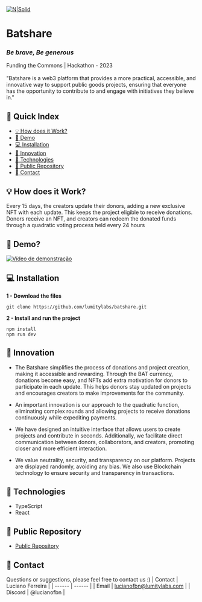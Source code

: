 [![N|Solid](https://i.imgur.com/0M6fLzp.png)](https://batshare.lumitylabs.com)
# Batshare
### _Be brave, Be generous_
Funding the Commons | Hackathon - 2023   
<br>"Batshare is a web3 platform that provides a more practical, accessible, and innovative way to support public goods projects, ensuring that everyone has the opportunity to contribute to and engage with initiatives they believe in."

## 📖 Quick Index
- [ 💡 How does it Work?](#how-does-it-work)
- [ 🎥 Demo](#demo)
- [ 💻 Installation](#installation)
- [ 🚀 Innovation](#innovation)
- [ 🔧 Technologies](#technologies)
- [ 📁 Public Repository](#public-repository)
- [ 📧 Contact](#contact)
 
## 💡 How does it Work?  
Every 15 days, the creators update their donors, adding a new exclusive NFT with each update. This keeps the project eligible to receive donations. Donors receive an NFT, and creators can redeem the donated funds through a quadratic voting process held every 24 hours

## 🎥 Demo?
[![Vídeo de demonstração](linkimg.png)](linkvideo)

## 💻 Installation

**1 - Download the files**
```commandline
git clone https://github.com/lumitylabs/batshare.git
```
**2 - Install and run the project**
 ```commandline
npm install
npm run dev
```

## 🚀 Innovation
- The Batshare simplifies the process of donations and project creation, making it accessible and rewarding. Through the BAT currency, donations become easy, and NFTs add extra motivation for donors to participate in each update. This helps donors stay updated on projects and encourages creators to make improvements for the community.
    
- An important innovation is our approach to the quadratic function, eliminating complex rounds and allowing projects to receive donations continuously while expediting payments.
    
- We have designed an intuitive interface that allows users to create projects and contribute in seconds. Additionally, we facilitate direct communication between donors, collaborators, and creators, promoting closer and more efficient interaction.
    
- We value neutrality, security, and transparency on our platform. Projects are displayed randomly, avoiding any bias. We also use Blockchain technology to ensure security and transparency in transactions.

## 🔧 Technologies
- TypeScript
- React

## 📁 Public Repository

- [Public Repository](https://github.com/lumitylabs/batshare)

## 📧 Contact
Questions or suggestions, please feel free to contact us :)
| Contact | Luciano Ferreira |
| ------ | ------ |
| Email | lucianofbn@lumitylabs.com |
| Discord | @lucianofbn |
